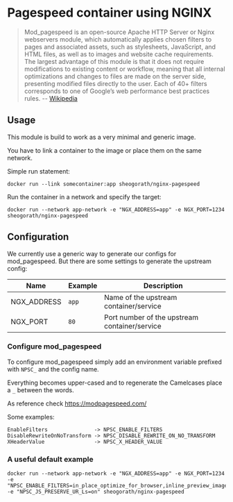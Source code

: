 Pagespeed container using NGINX
===

> Mod_pagespeed is an open-source Apache HTTP Server or Nginx webservers module, which automatically applies chosen filters to pages and associated assets, such as stylesheets, JavaScript, and HTML files, as well as to images and website cache requirements. The largest advantage of this module is that it does not require modifications to existing content or workflow, meaning that all internal optimizations and changes to files are made on the server side, presenting modified files directly to the user. Each of 40+ filters corresponds to one of Google’s web performance best practices rules.
> -- [Wikipedia](https://en.wikipedia.org/w/index.php?title=Google_PageSpeed_Tools&oldid=751619122#PageSpeed_Module)


## Usage

This module is build to work as a very minimal and generic image.

You have to link a container to the image or place them on the same network.

Simple run statement:

```console
docker run --link somecontainer:app sheogorath/nginx-pagespeed
```

Run the container in a network and specify the target:

```console
docker run --network app-network -e "NGX_ADDRESS=app" -e NGX_PORT=1234 sheogorath/nginx-pagespeed
```

## Configuration

We currently use a generic way to generate our configs for mod_pagespeed. But there are some settings to generate the upstream config:

|Name        |Example|Description                                   |
|------------|-------|----------------------------------------------|
|NGX_ADDRESS |`app`  |Name of the upstream container/service        |
|NGX_PORT    |`80`   |Port number of the upstream container/service |

### Configure mod_pagespeed

To configure mod_pagespeed simply add an environment variable prefixed with `NPSC_` and the config name.

Everything becomes upper-cased and to regenerate the Camelcases place a `_` between the words.

As reference check https://modpagespeed.com/

Some examples:

```
EnableFilters               -> NPSC_ENABLE_FILTERS
DisableRewriteOnNoTransform -> NPSC_DISABLE_REWRITE_ON_NO_TRANSFORM
XHeaderValue                -> NPSC_X_HEADER_VALUE
```

### A useful default example

```console
docker run --network app-network -e "NGX_ADDRESS=app" -e NGX_PORT=1234 -e "NPSC_ENABLE_FILTERS=in_place_optimize_for_browser,inline_preview_images,lazyload_images,remove_comments,local_storage_cache,responsive_image,move_css_to_head,move_css_above_scripts,collapse_whitespace,combine_javascript,convert_jpeg_to_webp" -e "NPSC_JS_PRESERVE_UR_Ls=on" sheogorath/nginx-pagespeed
```

